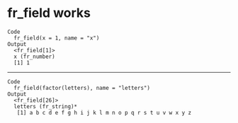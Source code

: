 # fr_field works

    Code
      fr_field(x = 1, name = "x")
    Output
      <fr_field[1]>
      x (fr_number)
      [1] 1

---

    Code
      fr_field(factor(letters), name = "letters")
    Output
      <fr_field[26]>
      letters (fr_string)*
       [1] a b c d e f g h i j k l m n o p q r s t u v w x y z

